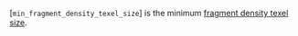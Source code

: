[`min_fragment_density_texel_size`]
is the minimum [fragment density
texel size](https://www.khronos.org/registry/vulkan/specs/1.3-extensions/html/vkspec.html#glossary-fragment-density-texel-size).